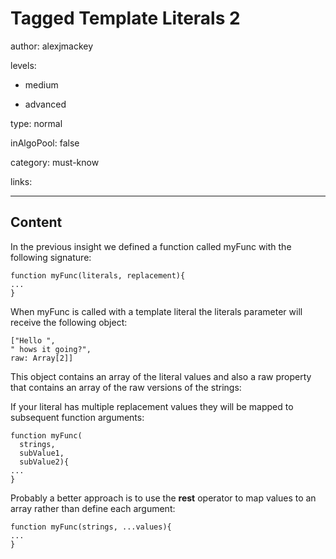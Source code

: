 # Tagged Template Literals 2
author: alexjmackey

levels:

  - medium

  - advanced

type: normal

inAlgoPool: false

category: must-know

links:

---
## Content

In the previous insight we defined a function called myFunc with the following signature: 

```
function myFunc(literals, replacement){
...
}
```

When myFunc is called with a template literal the literals parameter will receive the following object:

```
["Hello ",
" hows it going?",
raw: Array[2]]
```

This object contains an array of the literal values and also a raw property that contains an array of the raw versions of the strings:

If your literal has multiple replacement values they will be mapped to subsequent function arguments:

```
function myFunc(
  strings,
  subValue1,
  subValue2){
...
}
```

Probably a better approach is to use the **rest** operator to map values to an array rather than define each argument:

```
function myFunc(strings, ...values){
...
}
```
